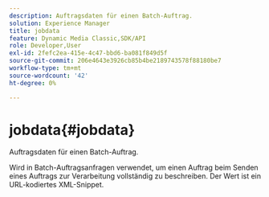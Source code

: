 ```yaml
---
description: Auftragsdaten für einen Batch-Auftrag.
solution: Experience Manager
title: jobdata
feature: Dynamic Media Classic,SDK/API
role: Developer,User
exl-id: 2fefc2ea-415e-4c47-bbd6-ba081f849d5f
source-git-commit: 206e4643e3926cb85b4be2189743578f88180be7
workflow-type: tm+mt
source-wordcount: '42'
ht-degree: 0%

---
```


# jobdata{#jobdata}

Auftragsdaten für einen Batch-Auftrag.

Wird in Batch-Auftragsanfragen verwendet, um einen Auftrag beim Senden eines Auftrags zur Verarbeitung vollständig zu beschreiben. Der Wert ist ein URL-kodiertes XML-Snippet.
